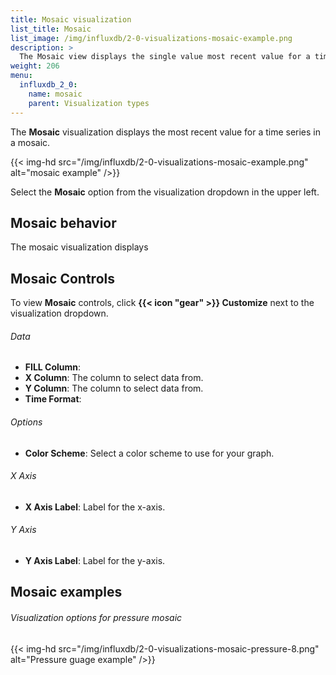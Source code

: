 ```yaml
---
title: Mosaic visualization
list_title: Mosaic
list_image: /img/influxdb/2-0-visualizations-mosaic-example.png
description: >
  The Mosaic view displays the single value most recent value for a time series in a mosaic view.
weight: 206
menu:
  influxdb_2_0:
    name: mosaic
    parent: Visualization types
---
```


The **Mosaic** visualization displays the most recent value for a time series in a mosaic.

{{< img-hd src="/img/influxdb/2-0-visualizations-mosaic-example.png" alt="mosaic example" />}}

Select the **Mosaic** option from the visualization dropdown in the upper left.

## Mosaic behavior
The mosaic visualization displays

## Mosaic Controls
To view **Mosaic** controls, click **{{< icon "gear" >}} Customize** next to the visualization dropdown.

###### Data
- **FILL Column**:
- **X Column**: The column to select data from.
- **Y Column**: The column to select data from.
- **Time Format**:

###### Options
- **Color Scheme**: Select a color scheme to use for your graph.

###### X Axis
- **X Axis Label**: Label for the x-axis.

###### Y Axis
- **Y Axis Label**: Label for the y-axis.

## Mosaic examples



###### Visualization options for pressure mosaic
{{< img-hd src="/img/influxdb/2-0-visualizations-mosaic-pressure-8.png" alt="Pressure guage example" />}}
